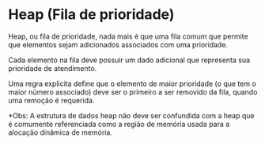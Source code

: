 # Heap (Fila de prioridade)

Heap, ou fila de prioridade, nada mais é que uma fila comum que permite que elementos sejam adicionados associados com uma prioridade. 

Cada elemento na fila deve possuir um dado adicional que representa sua prioridade de atendimento. 

Uma regra explicita define que o elemento de maior prioridade (o que tem o maior número associado) deve ser o primeiro a ser removido da fila, quando uma remoção é requerida. 

*Obs: A estrutura de dados heap não deve ser confundida com a heap que é comumente referenciada como a região de memória usada para a alocação dinâmica de memória.
